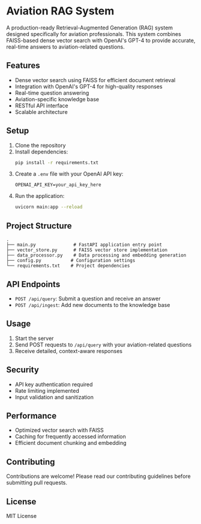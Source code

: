 # Aviation RAG System

A production-ready Retrieval-Augmented Generation (RAG) system designed specifically for aviation professionals. This system combines FAISS-based dense vector search with OpenAI's GPT-4 to provide accurate, real-time answers to aviation-related questions.

## Features

- Dense vector search using FAISS for efficient document retrieval
- Integration with OpenAI's GPT-4 for high-quality responses
- Real-time question answering
- Aviation-specific knowledge base
- RESTful API interface
- Scalable architecture

## Setup

1. Clone the repository
2. Install dependencies:
   ```bash
   pip install -r requirements.txt
   ```
3. Create a `.env` file with your OpenAI API key:
   ```
   OPENAI_API_KEY=your_api_key_here
   ```
4. Run the application:
   ```bash
   uvicorn main:app --reload
   ```

## Project Structure

```
.
├── main.py              # FastAPI application entry point
├── vector_store.py      # FAISS vector store implementation
├── data_processor.py    # Data processing and embedding generation
├── config.py           # Configuration settings
└── requirements.txt    # Project dependencies
```

## API Endpoints

- `POST /api/query`: Submit a question and receive an answer
- `POST /api/ingest`: Add new documents to the knowledge base

## Usage

1. Start the server
2. Send POST requests to `/api/query` with your aviation-related questions
3. Receive detailed, context-aware responses

## Security

- API key authentication required
- Rate limiting implemented
- Input validation and sanitization

## Performance

- Optimized vector search with FAISS
- Caching for frequently accessed information
- Efficient document chunking and embedding

## Contributing

Contributions are welcome! Please read our contributing guidelines before submitting pull requests.

## License

MIT License 